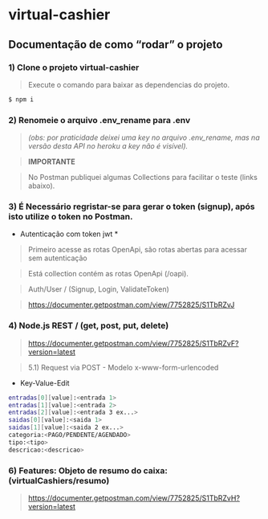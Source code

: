 # virtual-cashier

## Documentação de como “rodar” o projeto

### 1) Clone o projeto virtual-cashier

> Execute o comando  para baixar as dependencias do projeto.
```bash
$ npm i
```

### 2) Renomeie o arquivo .env_rename para .env
> *(obs: por praticidade deixei uma key no arquivo .env_rename, 
> mas na versão desta API no heroku a key não é visível).*

 
> **IMPORTANTE**

> No Postman publiquei algumas Collections para facilitar o teste (links abaixo).

### 3) É Necessário regristar-se para gerar o token (signup), após isto utilize o token no Postman.

* Autenticação com token jwt *

> Primeiro acesse as rotas OpenApi, são rotas abertas para acessar sem autenticação

> Está collection contém as rotas OpenApi (/oapi).

> Auth/User / (Signup, Login, ValidateToken)

> https://documenter.getpostman.com/view/7752825/S1TbRZvJ

### 4) Node.js REST / (get, post, put, delete)

> https://documenter.getpostman.com/view/7752825/S1TbRZvF?version=latest

> 5.1) Request via POST - Modelo x-www-form-urlencoded

* Key-Value-Edit
```bash
entradas[0][value]:<entrada 1>
entradas[1][value]:<entrada 2>
entradas[2][value]:<entrada 3 ex...>
saidas[0][value]:<saida 1>
saidas[1][value]:<saida 2 ex...>
categoria:<PAGO/PENDENTE/AGENDADO>
tipo:<tipo>
descricao:<descricao>
```
>
### 6) Features: Objeto de resumo do caixa: (virtualCashiers/resumo)

> https://documenter.getpostman.com/view/7752825/S1TbRZvH?version=latest

